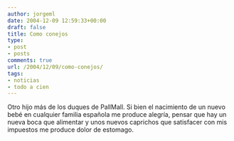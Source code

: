 ```yaml
---
author: jorgeml
date: 2004-12-09 12:59:33+00:00
draft: false
title: Como conejos
type: 
- post
- posts
comments: true
url: /2004/12/09/como-conejos/
tags:
- noticias
- todo a cien
---
```


Otro hijo más de los duques de PallMall. Si bien el nacimiento de un nuevo bebé en cualquier familia española me produce alegría, pensar que hay un nueva boca que alimentar y unos nuevos caprichos que satisfacer con mis impuestos me produce dolor de estomago.
